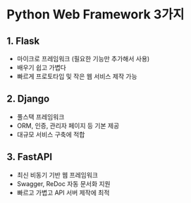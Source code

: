 # Python Web Framework 3가지

## 1. Flask
- 마이크로 프레임워크 (필요한 기능만 추가해서 사용)
- 배우기 쉽고 가볍다
- 빠르게 프로토타입 및 작은 웹 서비스 제작 가능

## 2. Django
- 풀스택 프레임워크
- ORM, 인증, 관리자 페이지 등 기본 제공
- 대규모 서비스 구축에 적합

## 3. FastAPI
- 최신 비동기 기반 웹 프레임워크
- Swagger, ReDoc 자동 문서화 지원
- 빠르고 가볍고 API 서버 제작에 최적